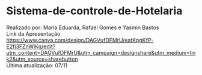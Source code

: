 # Sistema-de-controle-de-Hotelaria
Realizado por: Maria Eduarda, Rafael Gomes e Yasmin Bastos<br>
Link da Apresentação<br>
https://www.canva.com/design/DAGVufDFMrU/eatKpgKfP-E2fj3FZnWIKg/edit?utm_content=DAGVufDFMrU&utm_campaign=designshare&utm_medium=link2&utm_source=sharebutton <br>
Última atualização: 07/11
